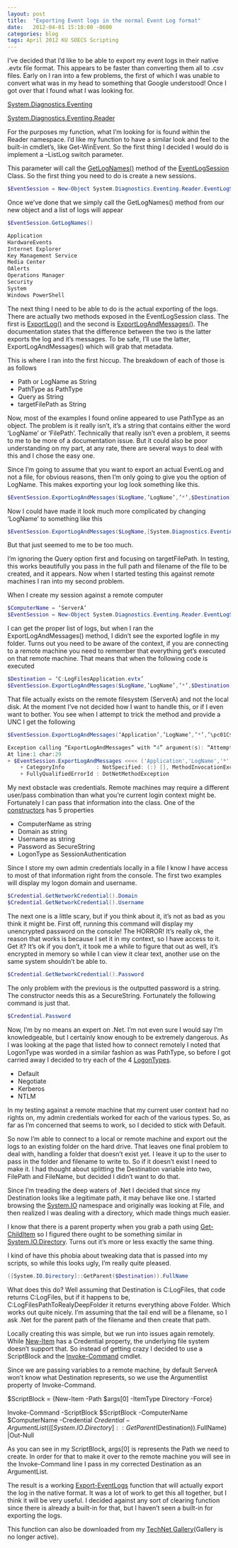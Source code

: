 ```yaml
---
layout: post
title:  "Exporting Event logs in the normal Event Log format"
date:   2012-04-01 15:18:00 -0600
categories: blog
tags: April 2012 KU SOECS Scripting
---
```

I’ve decided that I’d like to be able to export my event logs in their native .evtx file format. This appears to be faster than converting them all to .csv files. Early on I ran into a few problems, the first of which I was unable to convert what was in my head to something that Google understood! Once I got over that I found what I was looking for.

[System.Diagnostics.Eventing](http://msdn.microsoft.com/en-us/library/system.diagnostics.eventing.aspx)

[System.Diagnostics.Eventing.Reader](http://msdn.microsoft.com/en-us/library/system.diagnostics.eventing.reader.aspx)

For the purposes my function, what I’m looking for is found within the Reader namespace. I’d like my function to have a similar look and feel to the built-in cmdlet’s, like Get-WinEvent. So the first thing I decided I would do is implement a –ListLog switch parameter.

This parameter will call the [GetLogNames()](http://msdn.microsoft.com/en-us/library/system.diagnostics.eventing.reader.eventlogsession.getlognames.aspx) method of the [EventLogSession](http://msdn.microsoft.com/en-us/library/system.diagnostics.eventing.reader.eventlogsession.aspx) Class. So the first thing you need to do is create a new sessions.

``` powershell
$EventSession = New-Object System.Diagnostics.Eventing.Reader.EventLogSession
```

Once we’ve done that we simply call the GetLogNames() method from our new object and a list of logs will appear

``` powershell
$EventSession.GetLogNames()

Application
HardwareEvents
Internet Explorer
Key Management Service
Media Center
OAlerts
Operations Manager
Security
System
Windows PowerShell
```

The next thing I need to be able to do is the actual exporting of the logs. There are actually two methods exposed in the EventLogSession class. The first is [ExportLog()](http://msdn.microsoft.com/en-us/library/bb302895.aspx) and the second is [ExportLogAndMessages()](http://msdn.microsoft.com/en-us/library/bb361235.aspx). The documentation states that the difference between the two is the latter exports the log and it’s messages. To be safe, I’ll use the latter, ExportLogAndMessages() which will grab that metadata.

This is where I ran into the first hiccup. The breakdown of each of those is as follows

* Path or LogName as String
* PathType as PathType
* Query as String
* targetFilePath as String

Now, most of the examples I found online appeared to use PathType as an object. The problem is it really isn’t, it’s a string that contains either the word ‘LogName’ or ‘FilePath’. Technically that really isn’t even a problem, it seems to me to be more of a documentation issue. But it could also be poor understanding on my part, at any rate, there are several ways to deal with this and I chose the easy one.

Since I’m going to assume that you want to export an actual EventLog and not a file, for obvious reasons, then I’m only going to give you the option of LogName. This makes exporting your log look something like this.

``` powershell
$EventSession.ExportLogAndMessages($LogName,’LogName’,’*’,$Destination)
```

Now I could have made it look much more complicated by changing ‘LogName’ to something like this

``` powershell
$EventSession.ExportLogAndMessages($LogName,[System.Diagnostics.Eventing.Reader]::LogName,’*’,$Destination)
```

But that just seemed to me to be too much.

I’m ignoring the Query option first and focusing on targetFilePath. In testing, this works beautifully you pass in the full path and filename of the file to be created, and it appears. Now when I started testing this against remote machines I ran into my second problem.

When I create my session against a remote computer

``` powershell
$ComputerName = ‘ServerA’
$EventSession = New-Object System.Diagnostics.Eventing.Reader.EventLogSession($ComputerName)
```

I can get the proper list of logs, but when I ran the ExportLogAndMessages() method, I didn’t see the exported logfile in my folder. Turns out you need to be aware of the context, if you are connecting to a remote machine you need to remember that everything get’s executed on that remote machine. That means that when the following code is executed

``` powershell
$Destination = ‘C:LogFilesApplication.evtx’
$EventSession.ExportLogAndMessages($LogName,’LogName’,’*’,$Destination)
```

That file actually exists on the remote filesystem (ServerA) and not the local disk. At the moment I’ve not decided how I want to handle this, or if I even want to bother. You see when I attempt to trick the method and provide a UNC I get the following

``` powershell
$EventSession.ExportLogAndMessages(‘Application’,’LogName’,’*’,’\pc01C$LogFilesapp.evtx’)

Exception calling “ExportLogAndMessages” with “4” argument(s): “Attempted to perform an unauthorized operation.”
At line:1 char:29
+ $EventSession.ExportLogAndMessages <<<< ('Application','LogName','*','\pc01C$LogFilesapp.evtx')
    + CategoryInfo          : NotSpecified: (:) [], MethodInvocationException
    + FullyQualifiedErrorId : DotNetMethodException
```

My next obstacle was credentials. Remote machines may require a different user/pass combination than what you’re current login context might be. Fortunately I can pass that information into the class. One of the [constructors](http://msdn.microsoft.com/en-us/library/bb352836.aspx) has 5 properties

* ComputerName as string
* Domain as string
* Username as string
* Password as SecureString
* LogonType as SessionAuthentication

Since I store my own admin credentials locally in a file I know I have access to most of that information right from the console. The first two examples will display my logon domain and username.

``` powershell
$Credential.GetNetworkCredential().Domain
$Credential.GetNetworkCredential().Username
```

The next one is a little scary, but if you think about it, it’s not as bad as you think it might be. First off, running this command will display my unencrypted password on the console! The HORROR! It’s really ok, the reason that works is because I set it in my context, so I have access to it. Get it? It’s ok if you don’t, it took me a while to figure that out as well, it’s encrypted in memory so while I can view it clear text, another use on the same system shouldn’t be able to.

``` powershell
$Credential.GetNetworkCredential().Password
```

The only problem with the previous is the outputted password is a string. The constructor needs this as a SecureString. Fortunately the following command is just that.

``` powershell
$Credential.Password
```

Now, I’m by no means an expert on .Net. I’m not even sure I would say I’m knowledgeable, but I certainly know enough to be extremely dangerous. As I was looking at the page that listed how to connect remotely I noted that LogonType was worded in a similar fashion as was PathType, so before I got carried away I decided to try each of the 4 [LogonTypes](http://msdn.microsoft.com/en-us/library/system.diagnostics.eventing.reader.sessionauthentication.aspx).

* Default
* Negotiate
* Kerberos
* NTLM

In my testing against a remote machine that my current user context had no rights on, my admin credentials worked for each of the various types. So, as far as I’m concerned that seems to work, so I decided to stick with Default.

So now I’m able to connect to a local or remote machine and export out the logs to an existing folder on the hard drive. That leaves one final problem to deal with, handling a folder that doesn’t exist yet. I leave it up to the user to pass in the folder and filename to write to. So if it doesn’t exist I need to make it. I had thought about splitting the Destination variable into two, FilePath and FileName, but decided I didn’t want to do that.

Since I’m treading the deep waters of .Net I decided that since my Destination looks like a legitimate path, it may behave like one. I started browsing the [System.IO](http://msdn.microsoft.com/en-us/library/system.io.aspx) namespace and originally was looking at File, and then realized I was dealing with a directory, which made things much easier.

I know that there is a parent property when you grab a path using [Get-ChildItem](http://technet.microsoft.com/en-us/library/dd347686.aspx) so I figured there ought to be something similar in [System.IO.Directory](http://msdn.microsoft.com/en-us/library/system.io.directory.aspx). Turns out it’s more or less exactly the same thing.

I kind of have this phobia about tweaking data that is passed into my scripts, so while this looks ugly, I’m really quite pleased.

```powershell
([System.IO.Directory]::GetParent($Destination)).FullName
```

What does this do? Well assuming that Destination is C:LogFiles, that code returns C:LogFiles, but if it happens to be, C:LogFilesPathToRealyDeepFolder it returns everything above Folder. Which works out quite nicely. I’m assuming that the tail end will be a filename, so I ask .Net for the parent path of the filename and then create that path.

Locally creating this was simple, but we run into issues again remotely. While [New-Item](http://technet.microsoft.com/en-us/library/dd347566.aspx) has a Credential property, the underlying file system doesn’t support that. So instead of getting crazy I decided to use a ScriptBlock and the [Invoke-Command](http://technet.microsoft.com/en-us/library/dd347578.aspx) cmdlet.

Since we are passing variables to a remote machine, by default ServerA won’t know what Destination represents, so we use the Argumentlist property of Invoke-Command.

$ScriptBlock = {New-Item -Path $args[0] -ItemType Directory -Force}

Invoke-Command -ScriptBlock $ScriptBlock -ComputerName $ComputerName -Credential $Credential -ArgumentList (([System.IO.Directory]::GetParent($Destination)).FullName) |Out-Null

As you can see in my ScriptBlock, args[0] is represents the Path we need to create. In order for that to make it over to the remote machine you will see in the Invoke-Command line I pass in my corrected Destination as an ArgumentList.

The result is a working [Export-EventLogs](https://github.com/mod-posh/ComputerManagement#export-eventlog) function that will actually export the log in the native format. It was a lot of work to get this all together, but I think it will be very useful. I decided against any sort of clearing function since there is already a built-in for that, but I haven’t seen a built-in for exporting the logs.

This function can also be downloaded from my [TechNet Gallery](http://gallery.technet.microsoft.com/Export-EventLog-18a87c2c)(Gallery is no longer active).
